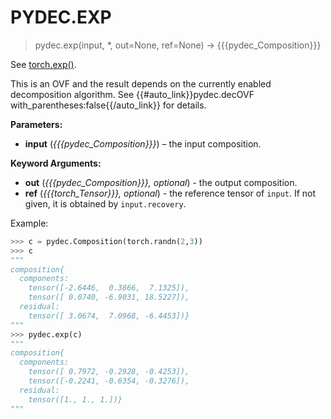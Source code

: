 # PYDEC.EXP
> pydec.exp(input, *, out=None, ref=None) →  {{{pydec_Composition}}}

See [torch.exp()](https://pytorch.org/docs/stable/generated/torch.exp.html#torch.exp).

This is an OVF and the result depends on the currently enabled decomposition algorithm. See {{#auto_link}}pydec.decOVF with_parentheses:false{{/auto_link}} for details.

**Parameters:**

* **input** (*{{{pydec_Composition}}}*) – the input composition.

**Keyword Arguments:**
* **out** (*{{{pydec_Composition}}}, optional*) - the output composition.
* **ref** (*{{{torch_Tensor}}}, optional*) - the reference tensor of `input`. If not given, it is obtained by `input.recovery`.

Example:
```python
>>> c = pydec.Composition(torch.randn(2,3))
>>> c
"""
composition{
  components:
    tensor([-2.6446,  0.3866,  7.1325]),
    tensor([ 0.0740, -6.9031, 18.5227]),
  residual:
    tensor([ 3.0674,  7.0968, -6.4453])}
"""
>>> pydec.exp(c)
"""
composition{
  components:
    tensor([ 0.7972, -0.2928, -0.4253]),
    tensor([-0.2241, -0.6354, -0.3276]),
  residual:
    tensor([1., 1., 1.])}
"""
```
